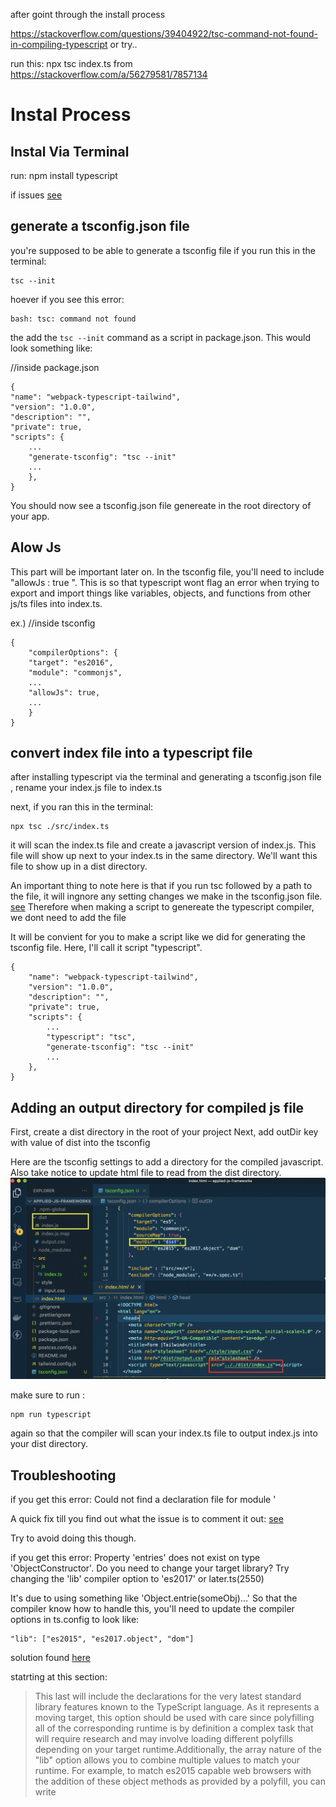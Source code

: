after goint through the install process

https://stackoverflow.com/questions/39404922/tsc-command-not-found-in-compiling-typescript
or try..

run this: npx tsc index.ts
from https://stackoverflow.com/a/56279581/7857134

# Instal Process

## Instal Via Terminal

run:
npm install typescript

if issues [see](https://hdorgeval.gitbooks.io/setup-your-mac-to-develop-nativescript-apps/content/define-your-project-as-a-typescript-project.html)

## generate a tsconfig.json file

you're supposed to be able to generate a tsconfig file if you run this in the terminal:

    tsc --init

hoever if you see this error:

    bash: tsc: command not found

the add the `tsc --init` command as a script in package.json. This would look something like:

//inside package.json

    {
    "name": "webpack-typescript-tailwind",
    "version": "1.0.0",
    "description": "",
    "private": true,
    "scripts": {
        ...
        "generate-tsconfig": "tsc --init"
        ...
        },
    }

You should now see a tsconfig.json file genereate in the root directory of your app.

## Alow Js

This part will be important later on. In the tsconfig file, you'll need to include "allowJs : true ".
This is so that typescript wont flag an error when trying to export and import things like variables, objects, and functions from other js/ts files into index.ts.

ex.)
//inside tsconfig

    {
        "compilerOptions": {
        "target": "es2016",
        "module": "commonjs",
        ...
        "allowJs": true,
        ...
        }
    }

## convert index file into a typescript file

after installing typescript via the terminal and generating a tsconfig.json file , rename your index.js file to index.ts

next, if you ran this in the terminal:

    npx tsc ./src/index.ts

it will scan the index.ts file and create a javascript version of index.js. This file will show up next to your index.ts in the same directory. We'll want this file to show up in a dist directory.

An important thing to note here is that if you run tsc followed by a path to the file, it will ingnore any setting changes we make in the tsconfig.json file. [see](https://stackoverflow.com/a/45661353/7857134)
Therefore when making a script to genereate the typescript compiler, we dont need to add the file

It will be convient for you to make a script like we did for generating the tsconfig file. Here, I'll call it script "typescript".

    {
        "name": "webpack-typescript-tailwind",
        "version": "1.0.0",
        "description": "",
        "private": true,
        "scripts": {
            ...
            "typescript": "tsc",
            "generate-tsconfig": "tsc --init"
            ...
        },
    }

## Adding an output directory for compiled js file

First, create a dist directory in the root of your project
Next, add outDir key with value of dist into the tsconfig

Here are the tsconfig settings to add a directory for the compiled javascript. Also take notice to update html file to read from the dist directory.
![set up](./images/tsConfigOutDirSetup.png?raw=true "Optional Title")

make sure to run :

    npm run typescript

again so that the compiler will scan your index.ts file to output index.js into your dist directory.

## Troubleshooting

if you get this error:
Could not find a declaration file for module '

A quick fix till you find out what the issue is to comment it out:
[see](https://stackoverflow.com/a/55576119/7857134)

Try to avoid doing this though.

if you get this error:
Property 'entries' does not exist on type 'ObjectConstructor'. Do you need to change your target library? Try changing the 'lib' compiler option to 'es2017' or later.ts(2550)

It's due to using something like 'Object.entrie(someObj)...'
So that the compiler know how to handle this, you'll need to update the compiler options in ts.config to look like:

    "lib": ["es2015", "es2017.object", "dom"]

solution found [here](https://stackoverflow.com/questions/45422573/property-entries-does-not-exist-on-type-objectconstructor)

statrting at this section:

> This last will include the declarations for the very latest standard library features known to the TypeScript language. As it represents a moving target, this option should be used with care since polyfilling all of the corresponding runtime is by definition a complex task that will require research and may involve loading different polyfills depending on your target runtime.Additionally, the array nature of the "lib" option allows you to combine multiple values to match your runtime. For example, to match es2015 capable web browsers with the addition of these object methods as provided by a polyfill, you can write
